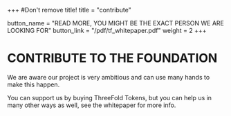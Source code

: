 +++
#Don't remove title!
title = "contribute"

button_name = "READ MORE, YOU MIGHT BE THE EXACT PERSON WE ARE LOOKING FOR"
button_link = "/pdf/tf_whitepaper.pdf"
weight = 2
+++
# CONTRIBUTE TO THE FOUNDATION 

We are aware our project is very ambitious and can use many hands to make this happen.

You can support us by buying ThreeFold Tokens, but you can help us in many other ways as well, see the whitepaper for more info.
